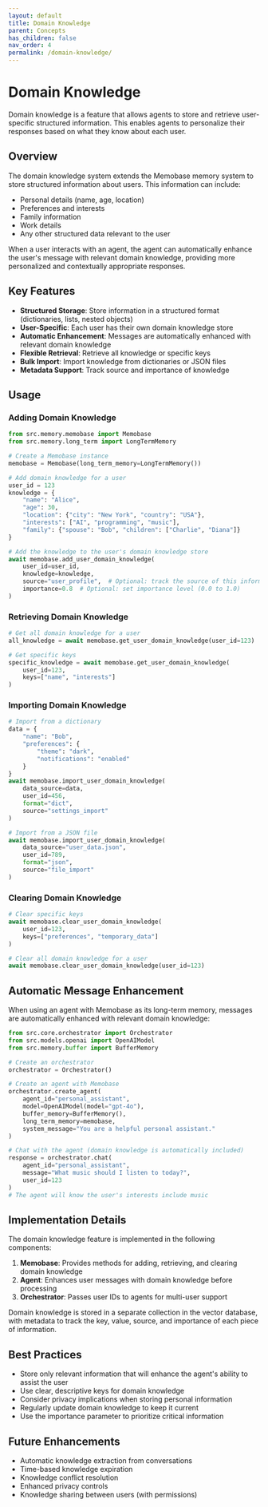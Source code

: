 ```yaml
---
layout: default
title: Domain Knowledge
parent: Concepts
has_children: false
nav_order: 4
permalink: /domain-knowledge/
---
```


# Domain Knowledge

Domain knowledge is a feature that allows agents to store and retrieve user-specific structured information. This enables agents to personalize their responses based on what they know about each user.

## Overview

The domain knowledge system extends the Memobase memory system to store structured information about users. This information can include:

- Personal details (name, age, location)
- Preferences and interests
- Family information
- Work details
- Any other structured data relevant to the user

When a user interacts with an agent, the agent can automatically enhance the user's message with relevant domain knowledge, providing more personalized and contextually appropriate responses.

## Key Features

- **Structured Storage**: Store information in a structured format (dictionaries, lists, nested objects)
- **User-Specific**: Each user has their own domain knowledge store
- **Automatic Enhancement**: Messages are automatically enhanced with relevant domain knowledge
- **Flexible Retrieval**: Retrieve all knowledge or specific keys
- **Bulk Import**: Import knowledge from dictionaries or JSON files
- **Metadata Support**: Track source and importance of knowledge

## Usage

### Adding Domain Knowledge

```python
from src.memory.memobase import Memobase
from src.memory.long_term import LongTermMemory

# Create a Memobase instance
memobase = Memobase(long_term_memory=LongTermMemory())

# Add domain knowledge for a user
user_id = 123
knowledge = {
    "name": "Alice",
    "age": 30,
    "location": {"city": "New York", "country": "USA"},
    "interests": ["AI", "programming", "music"],
    "family": {"spouse": "Bob", "children": ["Charlie", "Diana"]}
}

# Add the knowledge to the user's domain knowledge store
await memobase.add_user_domain_knowledge(
    user_id=user_id,
    knowledge=knowledge,
    source="user_profile",  # Optional: track the source of this information
    importance=0.8  # Optional: set importance level (0.0 to 1.0)
)
```

### Retrieving Domain Knowledge

```python
# Get all domain knowledge for a user
all_knowledge = await memobase.get_user_domain_knowledge(user_id=123)

# Get specific keys
specific_knowledge = await memobase.get_user_domain_knowledge(
    user_id=123,
    keys=["name", "interests"]
)
```

### Importing Domain Knowledge

```python
# Import from a dictionary
data = {
    "name": "Bob",
    "preferences": {
        "theme": "dark",
        "notifications": "enabled"
    }
}
await memobase.import_user_domain_knowledge(
    data_source=data,
    user_id=456,
    format="dict",
    source="settings_import"
)

# Import from a JSON file
await memobase.import_user_domain_knowledge(
    data_source="user_data.json",
    user_id=789,
    format="json",
    source="file_import"
)
```

### Clearing Domain Knowledge

```python
# Clear specific keys
await memobase.clear_user_domain_knowledge(
    user_id=123,
    keys=["preferences", "temporary_data"]
)

# Clear all domain knowledge for a user
await memobase.clear_user_domain_knowledge(user_id=123)
```

## Automatic Message Enhancement

When using an agent with Memobase as its long-term memory, messages are automatically enhanced with relevant domain knowledge:

```python
from src.core.orchestrator import Orchestrator
from src.models.openai import OpenAIModel
from src.memory.buffer import BufferMemory

# Create an orchestrator
orchestrator = Orchestrator()

# Create an agent with Memobase
orchestrator.create_agent(
    agent_id="personal_assistant",
    model=OpenAIModel(model="gpt-4o"),
    buffer_memory=BufferMemory(),
    long_term_memory=memobase,
    system_message="You are a helpful personal assistant."
)

# Chat with the agent (domain knowledge is automatically included)
response = orchestrator.chat(
    agent_id="personal_assistant",
    message="What music should I listen to today?",
    user_id=123
)
# The agent will know the user's interests include music
```

## Implementation Details

The domain knowledge feature is implemented in the following components:

1. **Memobase**: Provides methods for adding, retrieving, and clearing domain knowledge
2. **Agent**: Enhances user messages with domain knowledge before processing
3. **Orchestrator**: Passes user IDs to agents for multi-user support

Domain knowledge is stored in a separate collection in the vector database, with metadata to track the key, value, source, and importance of each piece of information.

## Best Practices

- Store only relevant information that will enhance the agent's ability to assist the user
- Use clear, descriptive keys for domain knowledge
- Consider privacy implications when storing personal information
- Regularly update domain knowledge to keep it current
- Use the importance parameter to prioritize critical information

## Future Enhancements

- Automatic knowledge extraction from conversations
- Time-based knowledge expiration
- Knowledge conflict resolution
- Enhanced privacy controls
- Knowledge sharing between users (with permissions)
